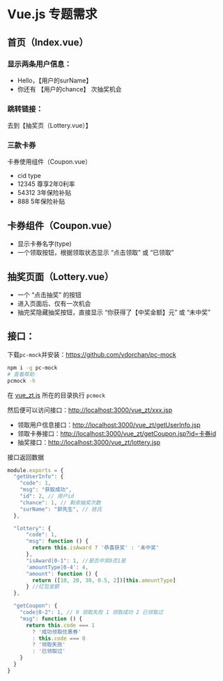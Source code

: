 # Vue.js 专题需求

## 首页（Index.vue）

### 显示两条用户信息：

* Hello，【用户的surName】
* 你还有 【用户的chance】 次抽奖机会

### 跳转链接：

去到【抽奖页（Lottery.vue）】

### 三款卡券

卡券使用组件（Coupon.vue）

* cid type
* 12345 尊享2年0利率
* 54312 3年保险补贴
* 888 5年保险补贴

## 卡券组件（Coupon.vue）

* 显示卡券名字(type)
* 一个领取按钮，根据领取状态显示 “点击领取” 或 “已领取”

## 抽奖页面（Lottery.vue）

* 一个 “点击抽奖” 的按钮
* 进入页面后、仅有一次机会
* 抽完奖隐藏抽奖按钮，直接显示 “你获得了【中奖金额】元” 或 “未中奖”

## 接口：

下载`pc-mock`并安装：https://github.com/vdorchan/pc-mock

```bash
npm i -g pc-mock
# 查看帮助
pcmock -h
```

在 [vue_zt.js](vue_zt.js) 所在的目录执行 `pcmock`

然后便可以访问接口：[http://localhost:3000/vue_zt/xxx.jsp](http://localhost:3000/vue_zt/xxx.jsp)

* 领取用户信息接口：[http://localhost:3000/vue_zt/getUserInfo.jsp](http://localhost:3000/vue_zt/getUserInfo.jsp)
* 领取卡券接口：[http://localhost:3000/vue_zt/getCoupon.jsp?id=卡券id](http://localhost:3000/vue_zt/getCoupon.jsp?id=卡券id)
* 抽奖接口：[http://localhost:3000/vue_zt/lottery.jsp](http://localhost:3000/vue_zt/lottery.jsp)

接口返回数据

```javascript
module.exports = {
  "getUserInfo": {
    "code": 1,
    "msg": "获取成功",
    "id": 2, // 用户id
    "chance": 1, // 剩余抽奖次数
    "surName": "郭先生", // 姓氏
  },

  "lottery": {
      "code": 1,
      "msg": function () {
        return this.isAward ? '恭喜获奖' : '未中奖'
      },
      "isAward|0-1": 1, //是否中奖0否1是
      'amountType|0-4': 4,
      "amount": function () {
        return ([10, 20, 30, 0.5, 2])[this.amountType]
      } //红包金额
  },

  "getCoupon": {
    "code|0-2": 1, // 0 领取失败 1 领取成功 2 已领取过
    "msg": function () {
      return this.code === 1
        ? '成功领取优惠券'
        : this.code === 0
        ? '领取失败'
        : '已领取过'
    }
  }
}
```